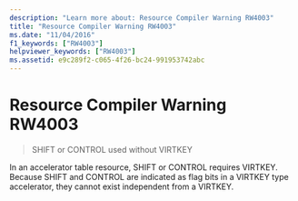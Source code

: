 ```yaml
---
description: "Learn more about: Resource Compiler Warning RW4003"
title: "Resource Compiler Warning RW4003"
ms.date: "11/04/2016"
f1_keywords: ["RW4003"]
helpviewer_keywords: ["RW4003"]
ms.assetid: e9c289f2-c065-4f26-bc24-991953742abc
---
```

# Resource Compiler Warning RW4003

> SHIFT or CONTROL used without VIRTKEY

In an accelerator table resource, SHIFT or CONTROL requires VIRTKEY. Because SHIFT and CONTROL are indicated as flag bits in a VIRTKEY type accelerator, they cannot exist independent from a VIRTKEY.
